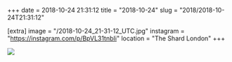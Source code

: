 +++
date = 2018-10-24 21:31:12
title = "2018-10-24"
slug = "2018/2018-10-24T21:31:12"

[extra]
image = "/2018-10-24_21-31-12_UTC.jpg"
instagram = "https://instagram.com/p/BpVL31tnbIi"
location = "The Shard London"
+++

<img src="/2018-10-24_21-31-12_UTC.jpg" />
